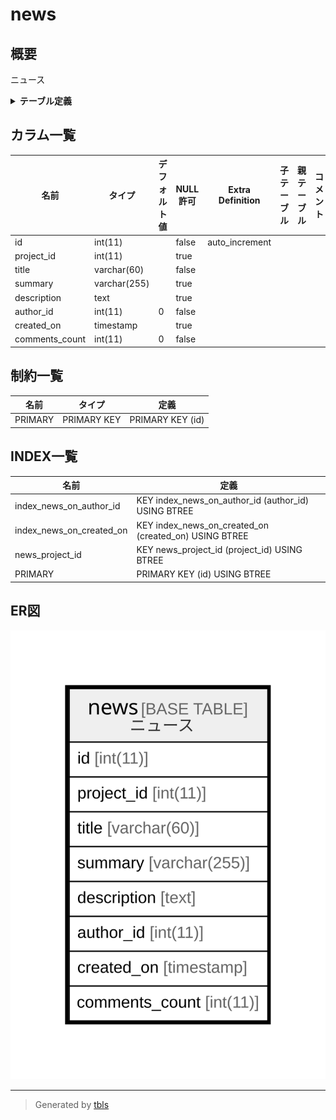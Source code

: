 # news

## 概要

ニュース

<details>
<summary><strong>テーブル定義</strong></summary>

```sql
CREATE TABLE `news` (
  `id` int(11) NOT NULL AUTO_INCREMENT,
  `project_id` int(11) DEFAULT NULL,
  `title` varchar(60) NOT NULL DEFAULT '',
  `summary` varchar(255) DEFAULT '',
  `description` text,
  `author_id` int(11) NOT NULL DEFAULT '0',
  `created_on` timestamp NULL DEFAULT NULL,
  `comments_count` int(11) NOT NULL DEFAULT '0',
  PRIMARY KEY (`id`),
  KEY `news_project_id` (`project_id`),
  KEY `index_news_on_author_id` (`author_id`),
  KEY `index_news_on_created_on` (`created_on`)
) ENGINE=InnoDB DEFAULT CHARSET=utf8
```

</details>

## カラム一覧

| 名前             | タイプ          | デフォルト値       | NULL許可   | Extra Definition | 子テーブル      | 親テーブル      | コメント     |
| -------------- | ------------ | ------------ | -------- | ---------------- | ---------- | ---------- | -------- |
| id             | int(11)      |              | false    | auto_increment   |            |            |          |
| project_id     | int(11)      |              | true     |                  |            |            |          |
| title          | varchar(60)  |              | false    |                  |            |            |          |
| summary        | varchar(255) |              | true     |                  |            |            |          |
| description    | text         |              | true     |                  |            |            |          |
| author_id      | int(11)      | 0            | false    |                  |            |            |          |
| created_on     | timestamp    |              | true     |                  |            |            |          |
| comments_count | int(11)      | 0            | false    |                  |            |            |          |

## 制約一覧

| 名前      | タイプ         | 定義               |
| ------- | ----------- | ---------------- |
| PRIMARY | PRIMARY KEY | PRIMARY KEY (id) |

## INDEX一覧

| 名前                       | 定義                                                    |
| ------------------------ | ----------------------------------------------------- |
| index_news_on_author_id  | KEY index_news_on_author_id (author_id) USING BTREE   |
| index_news_on_created_on | KEY index_news_on_created_on (created_on) USING BTREE |
| news_project_id          | KEY news_project_id (project_id) USING BTREE          |
| PRIMARY                  | PRIMARY KEY (id) USING BTREE                          |

## ER図

![er](news.svg)

---

> Generated by [tbls](https://github.com/k1LoW/tbls)
